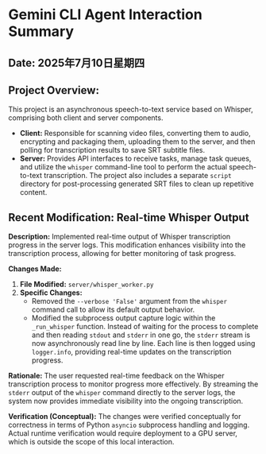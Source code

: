 # Gemini CLI Agent Interaction Summary

## Date: 2025年7月10日星期四

## Project Overview:
This project is an asynchronous speech-to-text service based on Whisper, comprising both client and server components.
*   **Client:** Responsible for scanning video files, converting them to audio, encrypting and packaging them, uploading them to the server, and then polling for transcription results to save SRT subtitle files.
*   **Server:** Provides API interfaces to receive tasks, manage task queues, and utilize the `whisper` command-line tool to perform the actual speech-to-text transcription. The project also includes a separate `script` directory for post-processing generated SRT files to clean up repetitive content.

## Recent Modification: Real-time Whisper Output

**Description:**
Implemented real-time output of Whisper transcription progress in the server logs. This modification enhances visibility into the transcription process, allowing for better monitoring of task progress.

**Changes Made:**
1.  **File Modified:** `server/whisper_worker.py`
2.  **Specific Changes:**
    *   Removed the `--verbose 'False'` argument from the `whisper` command call to allow its default output behavior.
    *   Modified the subprocess output capture logic within the `_run_whisper` function. Instead of waiting for the process to complete and then reading `stdout` and `stderr` in one go, the `stderr` stream is now asynchronously read line by line. Each line is then logged using `logger.info`, providing real-time updates on the transcription progress.

**Rationale:**
The user requested real-time feedback on the Whisper transcription process to monitor progress more effectively. By streaming the `stderr` output of the `whisper` command directly to the server logs, the system now provides immediate visibility into the ongoing transcription.

**Verification (Conceptual):**
The changes were verified conceptually for correctness in terms of Python `asyncio` subprocess handling and logging. Actual runtime verification would require deployment to a GPU server, which is outside the scope of this local interaction.
